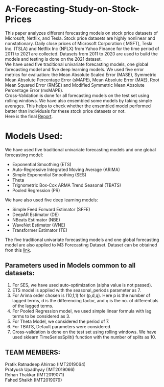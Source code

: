 # A-Forecasting-Study-on-Stock-Prices
This paper analyzes different forecasting models on stock price datasets of Microsoft, Netflix, and Tesla. Stock price datasets
are highly nonlinear and nonstationary. Daily close prices of Microsoft Corporation ( MSFT), Tesla Inc. (TSLA) and Netflix
Inc (NFLX) from Yahoo Finance for the time period of 2011 to 2021 are collected. Datasets from 2011 to 2020 are used to build
the models and testing is done on the 2021 dataset.<br/>
We have used five traditional univariate forecasting models, one global
forecasting model and five deep learning models. We used five error metrics for evaluation: the Mean Absolute Scaled Error
(MASE), Symmetric Mean Absolute Percentage Error (sMAPE), Mean Absolute Error (MAE), Root Mean Squared Error
(RMSE) and Modified Symmetric Mean Absolute Percentage Error (msMAPE).<br/>
Cross-Validation is done for all forecasting models on the test set using rolling windows. We have also ensembled some
models by taking simple averages. This helps to check whether the ensembled model performed better than individuals for
these stock price datasets or not.<br/>
Here is the final [Report](https://github.com/Pratik-ahirrao/A-Forecasting-Study-on-Stock-Prices/blob/main/REPORT.pdf).

# Models Used:
We have used five traditional univariate forecasting models and one global forecasting model:<br/>
* Exponential Smoothing (ETS)
* Auto-Regressive Integrated Moving Average (ARIMA)
* Simple Exponential Smoothing (SES)
* Theta
* Trignometric Box-Cox ARMA Trend Seasonal (TBATS)
* Pooled Regression (PR)

We have also used five deep learning models:<br/>
* Simple Feed Forward Estimator (SFFE)
* DeepAR Estimator (DE)
* NBeats Estimator (NBE)
* WaveNet Estimator (WNE)
* Transformer Estimator (TE)

The five traditional univariate forecasting models and one global forecasting model are also applied to M3 Forecasting Dataset. Dataset can be obtained fron this [link](https://forecasters.org/resources/time-series-data/m3-competition/). 

## Parameters used in Models common to all datasets:
1. For SES, we have used auto-optimization (alpha value is not passed).
2. ETS model is applied with the seasonal_periods parameter as 7.
3. For Arima order chosen is (10,1,1) for (p,d,q). Here p is the number of lagged terms, d is the differencing factor, and q is
the no. of differentials of the lagged terms.
4. For Pooled Regression model, we used simple linear formula with lag terms to be considered as 3.
5. For Theta Model, we considered the period of 7.
6. For TBATS, Default parameters were considered.
7. Cross-validation is done on the test set using rolling windows. We have used sklearn TimeSeriesSplit() function with
the number of splits as 10.

## TEAM MEMBERS:
Pratik Ratnadeep Ahirrao (IMT2019064)<br/>
Pratyush Upadhyay (IMT2019066)<br/>
Rohan Thakkar (IMT2019071)<br/>
Fahed Shaikh (IMT2019079)<br/>
